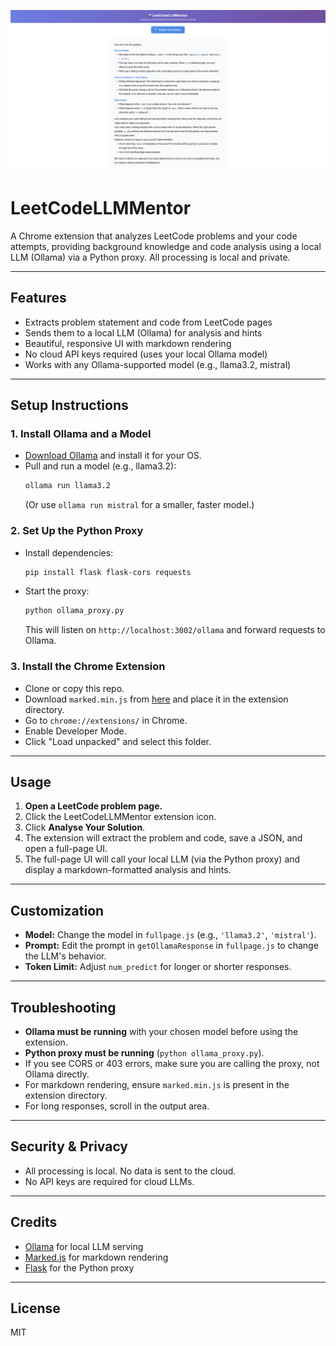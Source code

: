 ![LeetCodeLLMMentor Screenshot](image.png)

# LeetCodeLLMMentor

A Chrome extension that analyzes LeetCode problems and your code attempts, providing background knowledge and code analysis using a local LLM (Ollama) via a Python proxy. All processing is local and private.

---

## Features
- Extracts problem statement and code from LeetCode pages
- Sends them to a local LLM (Ollama) for analysis and hints
- Beautiful, responsive UI with markdown rendering
- No cloud API keys required (uses your local Ollama model)
- Works with any Ollama-supported model (e.g., llama3.2, mistral)

---

## Setup Instructions

### 1. **Install Ollama and a Model**
- [Download Ollama](https://ollama.com/download) and install it for your OS.
- Pull and run a model (e.g., llama3.2):
  ```bash
  ollama run llama3.2
  ```
  (Or use `ollama run mistral` for a smaller, faster model.)

### 2. **Set Up the Python Proxy**
- Install dependencies:
  ```bash
  pip install flask flask-cors requests
  ```
- Start the proxy:
  ```bash
  python ollama_proxy.py
  ```
  This will listen on `http://localhost:3002/ollama` and forward requests to Ollama.

### 3. **Install the Chrome Extension**
- Clone or copy this repo.
- Download `marked.min.js` from [here](https://cdn.jsdelivr.net/npm/marked/marked.min.js) and place it in the extension directory.
- Go to `chrome://extensions/` in Chrome.
- Enable Developer Mode.
- Click "Load unpacked" and select this folder.

---

## Usage
1. **Open a LeetCode problem page.**
2. Click the LeetCodeLLMMentor extension icon.
3. Click **Analyse Your Solution**.
4. The extension will extract the problem and code, save a JSON, and open a full-page UI.
5. The full-page UI will call your local LLM (via the Python proxy) and display a markdown-formatted analysis and hints.

---

## Customization
- **Model:** Change the model in `fullpage.js` (e.g., `'llama3.2'`, `'mistral'`).
- **Prompt:** Edit the prompt in `getOllamaResponse` in `fullpage.js` to change the LLM's behavior.
- **Token Limit:** Adjust `num_predict` for longer or shorter responses.

---

## Troubleshooting
- **Ollama must be running** with your chosen model before using the extension.
- **Python proxy must be running** (`python ollama_proxy.py`).
- If you see CORS or 403 errors, make sure you are calling the proxy, not Ollama directly.
- For markdown rendering, ensure `marked.min.js` is present in the extension directory.
- For long responses, scroll in the output area.

---

## Security & Privacy
- All processing is local. No data is sent to the cloud.
- No API keys are required for cloud LLMs.

---

## Credits
- [Ollama](https://ollama.com/) for local LLM serving
- [Marked.js](https://marked.js.org/) for markdown rendering
- [Flask](https://flask.palletsprojects.com/) for the Python proxy

---

## License
MIT 
